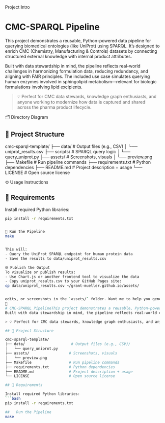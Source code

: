 Project Intro
# CMC-SPARQL Pipeline

This project demonstrates a reusable, Python-powered data pipeline for querying biomedical ontologies (like UniProt) using SPARQL. It’s designed to enrich CMC (Chemistry, Manufacturing & Controls) datasets by connecting structured external knowledge with internal product attributes.

Built with data stewardship in mind, the pipeline reflects real-world challenges in harmonizing formulation data, reducing redundancy, and aligning with FAIR principles. The included use case simulates querying human enzymes involved in sphingolipid metabolism—relevant for biologic formulations involving lipid excipients.

> 💡 Perfect for CMC data stewards, knowledge graph enthusiasts, and anyone working to modernize how data is captured and shared across the pharma product lifecycle.

🗂  Directory Diagram

## 📁 Project Structure

cmc-sparql-template/
├── data/                     # Output files (e.g., CSV)
│   └── uniprot_results.csv
├── scripts/                  # SPARQL query logic
│   └── query_uniprot.py
├── assets/                  # Screenshots, visuals
│   └── preview.png
├── Makefile                 # Run pipeline commands
├── requirements.txt         # Python dependencies
├── README.md                # Project description + usage
└── LICENSE                  # Open source license



⚙️ Usage Instructions

## 🧰 Requirements

Install required Python libraries:
```bash
pip install -r requirements.txt


🚀 Run the Pipeline
make


This will:
- Query the UniProt SPARQL endpoint for human protein data
- Save the results to data/uniprot_results.csv

🌐 Publish the Output
To visualize or publish results:
- Use Chart.js or another frontend tool to visualize the data
- Copy uniprot_results.csv to your GitHub Pages site:
cp data/uniprot_results.csv ~/grant-mueller.github.io/assets/


edits, or screenshots in the `assets/` folder. Want me to help you generate the README with all of this pre-filled in a single copy-paste snippet? I can absolutely do that too.

# CMC-SPARQL PipelineThis project demonstrates a reusable, Python-powered data pipeline for querying biomedical ontologies (like UniProt) using SPARQL. It’s designed to enrich CMC (Chemistry, Manufacturing & Controls) datasets by connecting structured external knowledge with internal product attributes.
Built with data stewardship in mind, the pipeline reflects real-world challenges in harmonizing formulation data, reducing redundancy, and aligning with FAIR principles. The included use case simulates querying human enzymes involved in sphingolipid metabolism—relevant for biologic formulations involving lipid excipients.

> 💡 Perfect for CMC data stewards, knowledge graph enthusiasts, and anyone working to modernize how data is captured and shared across the pharma product lifecycle.

## 📁 Project Structure

cmc-sparql-template/
├── data/                     # Output files (e.g., CSV)/                  # SPARQL query logic
│   └── query_uniprot.py
├── assets/                  # Screenshots, visuals
│   └── preview.png
├── Makefile                 # Run pipeline commands
├── requirements.txt         # Python dependencies
├── README.md                # Project description + usage
└── LICENSE                  # Open source license

## 🧰 Requirements

Install required Python libraries:
```bash
pip install -r requirements.txt

##   Run the Pipeline
make
